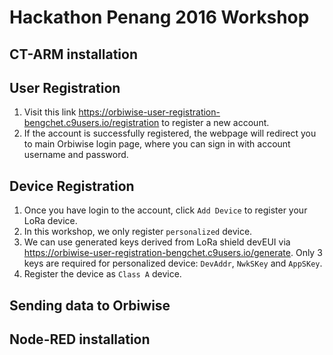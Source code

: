 # Hackathon Penang 2016 Workshop
## CT-ARM installation

## User Registration
1. Visit this link https://orbiwise-user-registration-bengchet.c9users.io/registration to register a new account.
2. If the account is successfully registered, the webpage will redirect you to main Orbiwise login page, where you can sign in with account username and password.

## Device Registration
1. Once you have login to the account, click `Add Device` to register your LoRa device.
2. In this workshop, we only register `personalized` device.
3. We can use generated keys derived from LoRa shield devEUI via https://orbiwise-user-registration-bengchet.c9users.io/generate. Only 3 keys are required for personalized device: `DevAddr`, `NwkSKey` and `AppSKey`.
4. Register the device as `Class A` device.

## Sending data to Orbiwise

## Node-RED installation
